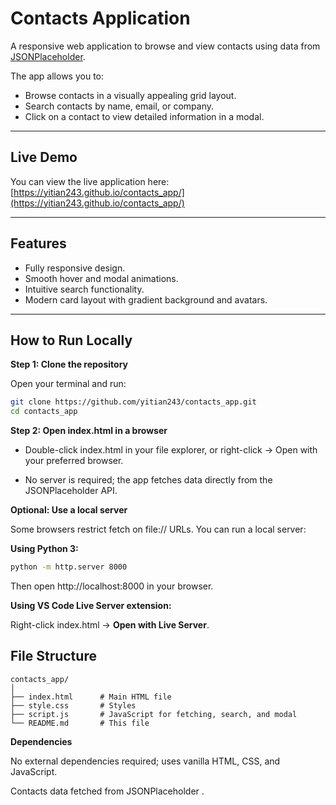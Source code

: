 # Contacts Application

A responsive web application to browse and view contacts using data from [JSONPlaceholder](https://jsonplaceholder.typicode.com/users).  

The app allows you to:

- Browse contacts in a visually appealing grid layout.
- Search contacts by name, email, or company.
- Click on a contact to view detailed information in a modal.


---

## Live Demo

You can view the live application here:  
[https://yitian243.github.io/contacts_app/](https://yitian243.github.io/contacts_app/)

---
## Features

- Fully responsive design.
- Smooth hover and modal animations.
- Intuitive search functionality.
- Modern card layout with gradient background and avatars.

---

## How to Run Locally

**Step 1: Clone the repository**  

Open your terminal and run:

```bash
git clone https://github.com/yitian243/contacts_app.git
cd contacts_app
```

**Step 2: Open index.html in a browser**

- Double-click index.html in your file explorer, or right-click → Open with your preferred browser.

- No server is required; the app fetches data directly from the JSONPlaceholder API.

**Optional: Use a local server**

Some browsers restrict fetch on file:// URLs. You can run a local server:

**Using Python 3:**

```bash
python -m http.server 8000
```

Then open http://localhost:8000
 in your browser.

**Using VS Code Live Server extension:**

Right-click index.html → **Open with Live Server**.

## File Structure

```text
contacts_app/
│
├── index.html      # Main HTML file
├── style.css       # Styles
├── script.js       # JavaScript for fetching, search, and modal
└── README.md       # This file
```

**Dependencies**

No external dependencies required; uses vanilla HTML, CSS, and JavaScript.

Contacts data fetched from JSONPlaceholder
.
